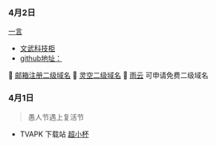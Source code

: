 ### 4月2日
[一言](https://[v1.hitokoto.cn/?c=f&encode=text](https://v1.hitokoto.cn/?c=f&encode=text))
- [文武科技柜](https://www.wangdu.site/)
- [github地址：](https://github.com/dongyubin)

🥇 [邮箱注册二级域名](https://desec.io/)
🥇 [灵空二级域名](https://www.lkdns.top/)
🥇 [雨云](https://www.rainyun.com/home) 可申请免费二级域名
### 4月1日

> 愚人节遇上复活节

- TVAPK 下载站 [超小杯](https://www.rjcxb.com/category/apk/tvapk)

